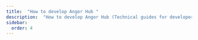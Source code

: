 ```yaml
---
title:  "How to develop Angor Hub "
description:  "How to develop Angor Hub (Technical guides for developers)"
sidebar:
  order: 4
---
```

